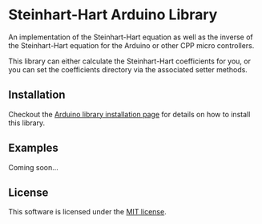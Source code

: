 # Steinhart-Hart Arduino Library
 
An implementation of the Steinhart-Hart equation as well as the inverse of the Steinhart-Hart equation for the Arduino or other CPP micro controllers.

This library can either calculate the Steinhart-Hart coefficients for you, or you can set the coefficients directory via the associated setter methods. 

## Installation
Checkout the [Arduino library installation page](https://www.arduino.cc/en/Guide/Libraries) for details on how to install this library.

## Examples
Coming soon...

## License
This software is licensed under the [MIT license](LICENSE).